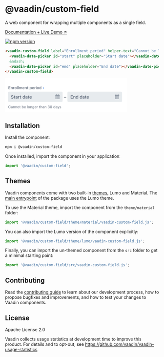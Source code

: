 # @vaadin/custom-field

A web component for wrapping multiple components as a single field.

[Documentation + Live Demo ↗](https://vaadin.com/docs/latest/components/custom-field)

[![npm version](https://badgen.net/npm/v/@vaadin/custom-field)](https://www.npmjs.com/package/@vaadin/custom-field)

```html
<vaadin-custom-field label="Enrollment period" helper-text="Cannot be longer than 30 days" required>
  <vaadin-date-picker id="start" placeholder="Start date"></vaadin-date-picker>
  &ndash;
  <vaadin-date-picker id="end" placeholder="End date"></vaadin-date-picker>
</vaadin-custom-field>
```

[<img src="https://raw.githubusercontent.com/vaadin/web-components/main/packages/custom-field/screenshot.png" width="401" alt="Screenshot of vaadin-custom-field">](https://vaadin.com/docs/latest/components/custom-field)

## Installation

Install the component:

```sh
npm i @vaadin/custom-field
```

Once installed, import the component in your application:

```js
import '@vaadin/custom-field';
```

## Themes

Vaadin components come with two built-in [themes](https://vaadin.com/docs/latest/styling), Lumo and Material.
The [main entrypoint](https://github.com/vaadin/web-components/blob/main/packages/custom-field/vaadin-custom-field.js) of the package uses the Lumo theme.

To use the Material theme, import the component from the `theme/material` folder:

```js
import '@vaadin/custom-field/theme/material/vaadin-custom-field.js';
```

You can also import the Lumo version of the component explicitly:

```js
import '@vaadin/custom-field/theme/lumo/vaadin-custom-field.js';
```

Finally, you can import the un-themed component from the `src` folder to get a minimal starting point:

```js
import '@vaadin/custom-field/src/vaadin-custom-field.js';
```

## Contributing

Read the [contributing guide](https://vaadin.com/docs/latest/contributing/overview) to learn about our development process, how to propose bugfixes and improvements, and how to test your changes to Vaadin components.

## License

Apache License 2.0

Vaadin collects usage statistics at development time to improve this product.
For details and to opt-out, see https://github.com/vaadin/vaadin-usage-statistics.
